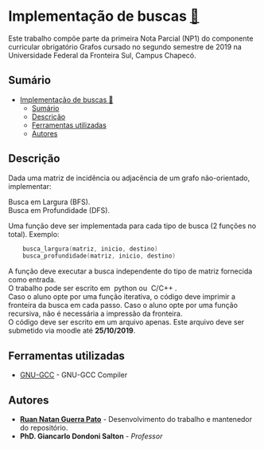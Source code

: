 # Implementação de buscas [:link:](https://github.com/ruanpato/gen254/tree/master/implementacao_de_buscas) #

Este trabalho compõe parte da primeira Nota Parcial (NP1) do componente curricular obrigatório Grafos cursado no segundo semestre de 2019 na Universidade Federal da Fronteira Sul, Campus Chapecó.

## Sumário ##

- [Implementação de buscas :link:](#implementa%c3%a7%c3%a3o-de-buscas-link)
  - [Sumário](#sum%c3%a1rio)
  - [Descrição](#descri%c3%a7%c3%a3o)
  - [Ferramentas utilizadas](#ferramentas-utilizadas)
  - [Autores](#autores)

## Descrição ##

Dada uma matriz de incidência ou adjacência de um grafo não-orientado, implementar:  

Busca em Largura (BFS).  
Busca em Profundidade (DFS).  

Uma função deve ser implementada para cada tipo de busca (2 funções no total). Exemplo:  

```c++
    busca_largura(matriz, inicio, destino)
    busca_profundidade(matriz, inicio, destino)
```

A função deve executar a busca independente do tipo de matriz fornecida como entrada.  
O trabalho pode ser escrito em ​ python​ ou ​ C/C++​ .  
Caso o aluno opte por uma função iterativa, o código deve imprimir a fronteira da busca em
cada passo. Caso o aluno opte por uma função recursiva, não é necessária a impressão da
fronteira.  
O código deve ser escrito em um arquivo apenas. Este arquivo deve ser submetido via
moodle até ​**25/10/2019​**.  

## Ferramentas utilizadas ##

- [GNU-GCC](https://gcc.gnu.org/) - GNU-GCC Compiler

## Autores ##

- **[Ruan Natan Guerra Pato](https://github.com/ruanpato)** - Desenvolvimento do trabalho e mantenedor do repositório.
- **PhD. Giancarlo Dondoni Salton** - *Professor*
